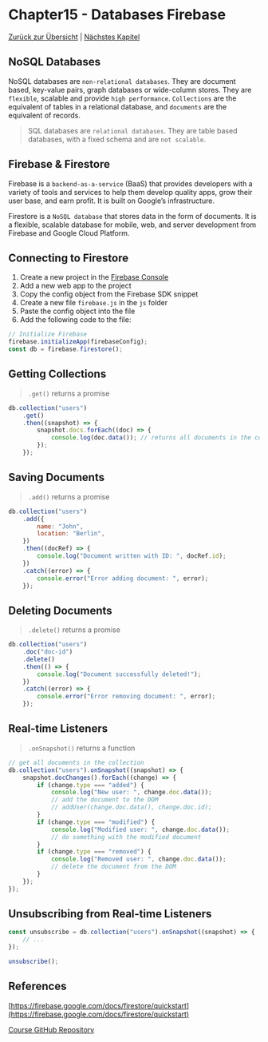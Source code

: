 # Chapter15 - Databases Firebase

[Zurück zur Übersicht](/Modern-Javascript-Course/) | [Nächstes Kapitel](/Modern-Javascript-Course/chapter17-MoreES6Features)

## NoSQL Databases

NoSQL databases are `non-relational databases`. They are document based, key-value pairs, graph databases or wide-column stores. They are `flexible`, scalable and provide `high performance`. `Collections` are the equivalent of tables in a relational database, and `documents` are the equivalent of records.

> SQL databases are `relational databases`. They are table based databases, with a fixed schema and are `not scalable`.

## Firebase & Firestore

Firebase is a `backend-as-a-service` (BaaS) that provides developers with a variety of tools and services to help them develop quality apps, grow their user base, and earn profit. It is built on Google’s infrastructure.

Firestore is a `NoSQL database` that stores data in the form of documents. It is a flexible, scalable database for mobile, web, and server development from Firebase and Google Cloud Platform.

## Connecting to Firestore

1. Create a new project in the [Firebase Console](https://console.firebase.google.com/)
2. Add a new web app to the project
3. Copy the config object from the Firebase SDK snippet
4. Create a new file `firebase.js` in the `js` folder
5. Paste the config object into the file
6. Add the following code to the file:

```javascript
// Initialize Firebase
firebase.initializeApp(firebaseConfig);
const db = firebase.firestore();
```

## Getting Collections

> `.get()` returns a promise

```javascript
db.collection("users")
	.get()
	.then((snapshot) => {
		snapshot.docs.forEach((doc) => {
			console.log(doc.data()); // returns all documents in the collection
		});
	});
```

## Saving Documents

> `.add()` returns a promise

```javascript
db.collection("users")
	.add({
		name: "John",
		location: "Berlin",
	})
	.then((docRef) => {
		console.log("Document written with ID: ", docRef.id);
	})
	.catch((error) => {
		console.error("Error adding document: ", error);
	});
```

## Deleting Documents

> `.delete()` returns a promise

```javascript
db.collection("users")
	.doc("doc-id")
	.delete()
	.then(() => {
		console.log("Document successfully deleted!");
	})
	.catch((error) => {
		console.error("Error removing document: ", error);
	});
```

## Real-time Listeners

> `.onSnapshot()` returns a function

```javascript
// get all documents in the collection
db.collection("users").onSnapshot((snapshot) => {
	snapshot.docChanges().forEach((change) => {
		if (change.type === "added") {
			console.log("New user: ", change.doc.data());
			// add the document to the DOM
			// addUser(change.doc.data(), change.doc.id);
		}
		if (change.type === "modified") {
			console.log("Modified user: ", change.doc.data());
			// do something with the modified document
		}
		if (change.type === "removed") {
			console.log("Removed user: ", change.doc.data());
			// delete the document from the DOM
		}
	});
});
```

## Unsubscribing from Real-time Listeners

```javascript
const unsubscribe = db.collection("users").onSnapshot((snapshot) => {
	// ...
});

unsubscribe();
```

## References

[https://firebase.google.com/docs/firestore/quickstart](https://firebase.google.com/docs/firestore/quickstart)

[Course GitHub Repository](https://github.com/iamshaunjp/modern-javascript/blob/lesson-132/chapter_16/sandbox.js)
